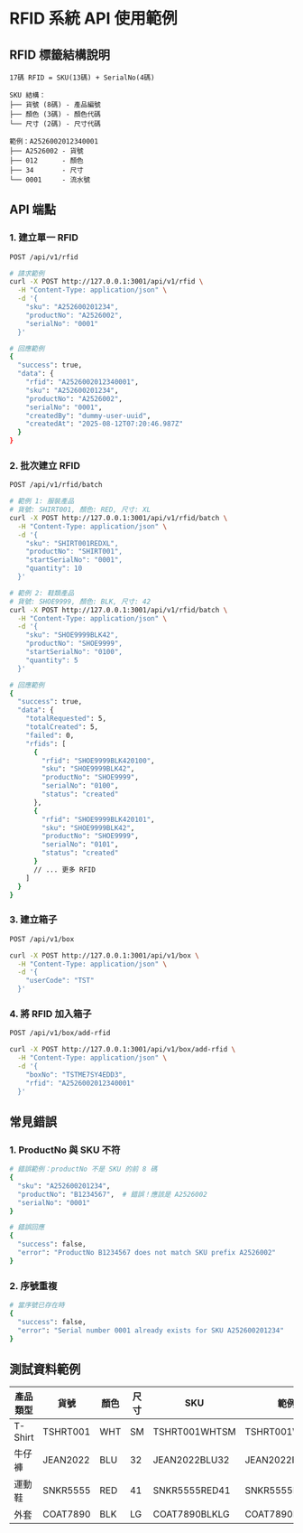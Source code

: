 # RFID 系統 API 使用範例

## RFID 標籤結構說明

```
17碼 RFID = SKU(13碼) + SerialNo(4碼)

SKU 結構：
├── 貨號 (8碼) - 產品編號
├── 顏色 (3碼) - 顏色代碼
└── 尺寸 (2碼) - 尺寸代碼

範例：A2526002012340001
├── A2526002 - 貨號
├── 012      - 顏色
├── 34       - 尺寸
└── 0001     - 流水號
```

## API 端點

### 1. 建立單一 RFID

```bash
POST /api/v1/rfid

# 請求範例
curl -X POST http://127.0.0.1:3001/api/v1/rfid \
  -H "Content-Type: application/json" \
  -d '{
    "sku": "A252600201234",
    "productNo": "A2526002",
    "serialNo": "0001"
  }'

# 回應範例
{
  "success": true,
  "data": {
    "rfid": "A2526002012340001",
    "sku": "A252600201234",
    "productNo": "A2526002",
    "serialNo": "0001",
    "createdBy": "dummy-user-uuid",
    "createdAt": "2025-08-12T07:20:46.987Z"
  }
}
```

### 2. 批次建立 RFID

```bash
POST /api/v1/rfid/batch

# 範例 1: 服裝產品
# 貨號: SHIRT001, 顏色: RED, 尺寸: XL
curl -X POST http://127.0.0.1:3001/api/v1/rfid/batch \
  -H "Content-Type: application/json" \
  -d '{
    "sku": "SHIRT001REDXL",
    "productNo": "SHIRT001",
    "startSerialNo": "0001",
    "quantity": 10
  }'

# 範例 2: 鞋類產品
# 貨號: SHOE9999, 顏色: BLK, 尺寸: 42
curl -X POST http://127.0.0.1:3001/api/v1/rfid/batch \
  -H "Content-Type: application/json" \
  -d '{
    "sku": "SHOE9999BLK42",
    "productNo": "SHOE9999",
    "startSerialNo": "0100",
    "quantity": 5
  }'

# 回應範例
{
  "success": true,
  "data": {
    "totalRequested": 5,
    "totalCreated": 5,
    "failed": 0,
    "rfids": [
      {
        "rfid": "SHOE9999BLK420100",
        "sku": "SHOE9999BLK42",
        "productNo": "SHOE9999",
        "serialNo": "0100",
        "status": "created"
      },
      {
        "rfid": "SHOE9999BLK420101",
        "sku": "SHOE9999BLK42",
        "productNo": "SHOE9999",
        "serialNo": "0101",
        "status": "created"
      }
      // ... 更多 RFID
    ]
  }
}
```

### 3. 建立箱子

```bash
POST /api/v1/box

curl -X POST http://127.0.0.1:3001/api/v1/box \
  -H "Content-Type: application/json" \
  -d '{
    "userCode": "TST"
  }'
```

### 4. 將 RFID 加入箱子

```bash
POST /api/v1/box/add-rfid

curl -X POST http://127.0.0.1:3001/api/v1/box/add-rfid \
  -H "Content-Type: application/json" \
  -d '{
    "boxNo": "TSTME7SY4EDD3",
    "rfid": "A2526002012340001"
  }'
```

## 常見錯誤

### 1. ProductNo 與 SKU 不符

```bash
# 錯誤範例：productNo 不是 SKU 的前 8 碼
{
  "sku": "A252600201234",
  "productNo": "B1234567",  # 錯誤！應該是 A2526002
  "serialNo": "0001"
}

# 錯誤回應
{
  "success": false,
  "error": "ProductNo B1234567 does not match SKU prefix A2526002"
}
```

### 2. 序號重複

```bash
# 當序號已存在時
{
  "success": false,
  "error": "Serial number 0001 already exists for SKU A252600201234"
}
```

## 測試資料範例

| 產品類型 | 貨號 | 顏色 | 尺寸 | SKU | 範例 RFID |
|---------|------|------|------|-----|-----------|
| T-Shirt | TSHRT001 | WHT | SM | TSHRT001WHTSM | TSHRT001WHTSM0001 |
| 牛仔褲 | JEAN2022 | BLU | 32 | JEAN2022BLU32 | JEAN2022BLU320001 |
| 運動鞋 | SNKR5555 | RED | 41 | SNKR5555RED41 | SNKR5555RED410001 |
| 外套 | COAT7890 | BLK | LG | COAT7890BLKLG | COAT7890BLKLG0001 |